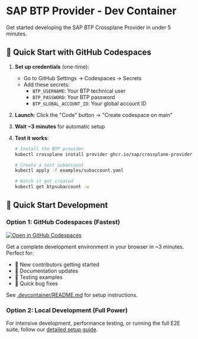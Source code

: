 # SAP BTP Provider - Dev Container

Get started developing the SAP BTP Crossplane Provider in under 5 minutes.

## 🚀 Quick Start with GitHub Codespaces

1. **Set up credentials** (one-time):
   - Go to GitHub Settings → Codespaces → Secrets
   - Add these secrets:
     - `BTP_USERNAME`: Your BTP technical user
     - `BTP_PASSWORD`: Your BTP password
     - `BTP_GLOBAL_ACCOUNT_ID`: Your global account ID

2. **Launch**: Click the "Code" button → "Create codespace on main"

3. **Wait ~3 minutes** for automatic setup

4. **Test it works**:
   ```bash
   # Install the BTP provider
   kubectl crossplane install provider ghcr.io/sap/crossplane-provider-btp:latest
   
   # Create a test subaccount
   kubectl apply -f examples/subaccount.yaml
   
   # Watch it get created
   kubectl get btpsubaccount -w
   ```

## 🚀 Quick Start Development

### Option 1: GitHub Codespaces (Fastest)
[![Open in GitHub Codespaces](https://github.com/codespaces/badge.svg)](https://codespaces.new/SAP/crossplane-provider-btp)

Get a complete development environment in your browser in ~3 minutes. Perfect for:
- 👋 New contributors getting started
- 📝 Documentation updates
- 🧪 Testing examples
- 🐛 Quick bug fixes

See [.devcontainer/README.md](.devcontainer/README.md) for setup instructions.

### Option 2: Local Development (Full Power)
For intensive development, performance testing, or running the full E2E suite, follow our [detailed setup guide](docs/DEVELOPMENT.md).